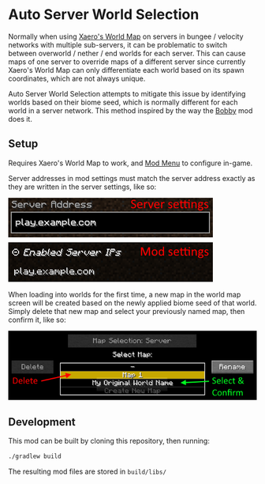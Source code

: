 # Auto Server World Selection

Normally when using [Xaero's World Map](https://legacy.curseforge.com/minecraft/mc-mods/xaeros-world-map) on servers in bungee / velocity networks with multiple sub-servers, it can be problematic to switch between overworld / nether / end worlds for each server. This can cause maps of one server to override maps of a different server since currently Xaero's World Map can only differentiate each world based on its spawn coordinates, which are not always unique.  

Auto Server World Selection attempts to mitigate this issue by identifying worlds based on their biome seed, which is normally different for each world in a server network. This method inspired by the way the [Bobby](https://modrinth.com/mod/bobby) mod does it. 

## Setup
Requires Xaero's World Map to work, and [Mod Menu](https://modrinth.com/mod/modmenu) to configure in-game.

Server addresses in mod settings must match the server address exactly as they are written in the server settings, like so:

![Server address must match](/images/server_address_setup.png)

When loading into worlds for the first time, a new map in the world map screen will be created based on the newly applied biome seed of that world. Simply delete that new map and select your previously named map, then confirm it, like so:

![World names](/images/world_names_setup.png)

## Development

This mod can be built by cloning this repository, then running:

```sh
./gradlew build
```

The resulting mod files are stored in `build/libs/`
